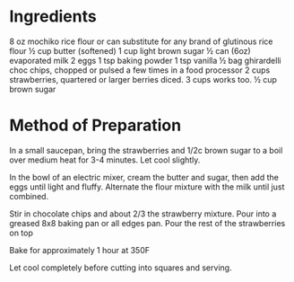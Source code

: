 # Ingredients
8 oz mochiko rice flour or can substitute for any brand of glutinous rice flour
½ cup butter (softened)
1 cup light brown sugar
½ can (6oz) evaporated milk
2 eggs
1 tsp baking powder
1 tsp vanilla
½ bag ghirardelli choc chips, chopped or pulsed a few times in a food processor
2 cups strawberries, quartered or larger berries diced. 3 cups works too.
½ cup brown sugar

# Method of Preparation
In a small saucepan, bring the strawberries and 1/2c brown sugar to a boil over medium heat for 3-4 minutes. Let cool slightly.

In the bowl of an electric mixer, cream the butter and sugar, then add the eggs until light and fluffy. Alternate the flour mixture with the milk until just combined.

Stir in chocolate chips and about 2/3 the strawberry mixture. Pour into a greased 8x8 baking pan or all edges pan.
Pour the rest of the strawberries on top

Bake for approximately 1 hour at 350F

Let cool completely before cutting into squares and serving.

